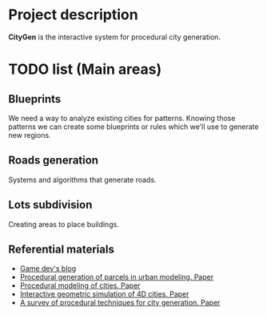 # Project description
**CityGen** is the interactive system for procedural city generation.

# TODO list (Main areas)
## Blueprints
We need a way to analyze existing cities for patterns. Knowing those patterns we can create some blueprints or rules which we'll use to generate new regions.

## Roads generation
Systems and algorithms that generate roads.

## Lots subdivision
Creating areas to place buildings.

## Referential materials
* [Game dev's blog](http://martindevans.me/tags/#procedural-generation-for-dummies-ref)
* [Procedural generation of parcels in urban modeling. Paper](https://www.cs.purdue.edu/cgvlab/papers/aliaga/eg2012.pdf)
* [Procedural modeling of cities. Paper](https://graphics.ethz.ch/Downloads/Publications/Papers/2001/p_Par01.pdf)
* [Interactive geometric simulation of 4D cities. Paper](https://graphics.ethz.ch/Downloads/Publications/Papers/2009/Web09/Web09.pdf)
* [A survey of procedural techniques for city generation. Paper](http://www.citygen.net/files/Procedural_City_Generation_Survey.pdf)
